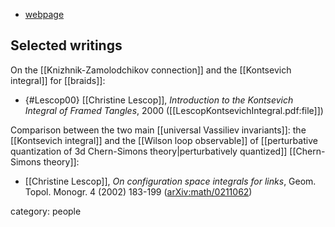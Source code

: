 
* [webpage](https://www-fourier.ujf-grenoble.fr/~lescop/)

## Selected writings

On the [[Knizhnik-Zamolodchikov connection]] and the [[Kontsevich integral]] for [[braids]]:

* {#Lescop00} [[Christine Lescop]], _Introduction to the Kontsevich Integral of Framed Tangles_, 2000 ([[LescopKontsevichIntegral.pdf:file]])

Comparison between the two main [[universal Vassiliev invariants]]: the [[Kontsevich integral]] and the [[Wilson loop observable]] of [[perturbative quantization of 3d Chern-Simons theory|perturbatively quantized]] [[Chern-Simons theory]]:

* [[Christine Lescop]], _On configuration space integrals for links_, Geom. Topol. Monogr. 4 (2002) 183-199 ([arXiv:math/0211062](https://arxiv.org/abs/math/0211062))


category: people

